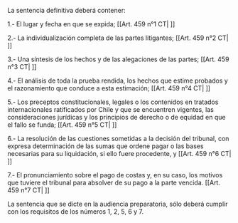 La sentencia definitiva deberá contener:

1.- El lugar y fecha en que se expida; [[Art. 459 n°1 CT| ]]

2.- La individualización completa de las partes litigantes; [[Art. 459 n°2 CT| ]]

3.- Una síntesis de los hechos y de las alegaciones de las partes; [[Art. 459 n°3 CT| ]]

4.- El análisis de toda la prueba rendida, los hechos que estime probados y el razonamiento que conduce a esta estimación; [[Art. 459 n°4 CT| ]]

5.- Los preceptos constitucionales, legales o los contenidos en tratados internacionales ratificados por Chile y que se encuentren vigentes, las consideraciones jurídicas y los principios de derecho o de equidad en que el fallo se funda; [[Art. 459 n°5 CT| ]]

6.- La resolución de las cuestiones sometidas a la decisión del tribunal, con expresa determinación de las sumas que ordene pagar o las bases necesarias para su liquidación, si ello fuere procedente, y [[Art. 459 n°6 CT| ]]

7.- El pronunciamiento sobre el pago de costas y, en su caso, los motivos que tuviere el tribunal para absolver de su pago a la parte vencida. [[Art. 459 n°7 CT| ]]

La sentencia que se dicte en la audiencia preparatoria, sólo deberá cumplir con los requisitos de los números 1, 2, 5, 6 y 7.